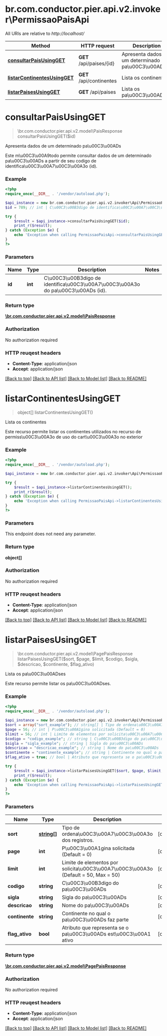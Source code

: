 # br.com.conductor.pier.api.v2.invoker\PermissaoPaisApi

All URIs are relative to *http://localhost/*

Method | HTTP request | Description
------------- | ------------- | -------------
[**consultarPaisUsingGET**](PermissaoPaisApi.md#consultarPaisUsingGET) | **GET** /api/paises/{id} | Apresenta dados de um determinado pa\u00C3\u00ADs
[**listarContinentesUsingGET**](PermissaoPaisApi.md#listarContinentesUsingGET) | **GET** /api/continentes | Lista os continentes
[**listarPaisesUsingGET**](PermissaoPaisApi.md#listarPaisesUsingGET) | **GET** /api/paises | Lista os pa\u00C3\u00ADses


# **consultarPaisUsingGET**
> \br.com.conductor.pier.api.v2.model\PaisResponse consultarPaisUsingGET($id)

Apresenta dados de um determinado pa\u00C3\u00ADs

Este m\u00C3\u00A9todo permite consultar dados de um determinado pa\u00C3\u00ADs a partir de seu codigo de identifica\u00C3\u00A7\u00C3\u00A3o (id).

### Example 
```php
<?php
require_once(__DIR__ . '/vendor/autoload.php');

$api_instance = new br.com.conductor.pier.api.v2.invoker\Api\PermissaoPaisApi();
$id = 789; // int | C\u00C3\u00B3digo de identifica\u00C3\u00A7\u00C3\u00A3o do pa\u00C3\u00ADs (id).

try { 
    $result = $api_instance->consultarPaisUsingGET($id);
    print_r($result);
} catch (Exception $e) {
    echo 'Exception when calling PermissaoPaisApi->consultarPaisUsingGET: ', $e->getMessage(), "\n";
}
?>
```

### Parameters

Name | Type | Description  | Notes
------------- | ------------- | ------------- | -------------
 **id** | **int**| C\u00C3\u00B3digo de identifica\u00C3\u00A7\u00C3\u00A3o do pa\u00C3\u00ADs (id). | 

### Return type

[**\br.com.conductor.pier.api.v2.model\PaisResponse**](PaisResponse.md)

### Authorization

No authorization required

### HTTP reuqest headers

 - **Content-Type**: application/json
 - **Accept**: application/json

[[Back to top]](#) [[Back to API list]](../README.md#documentation-for-api-endpoints) [[Back to Model list]](../README.md#documentation-for-models) [[Back to README]](../README.md)

# **listarContinentesUsingGET**
> object[] listarContinentesUsingGET()

Lista os continentes

Este recurso permite listar os continentes utilizados no recurso de permiss\u00C3\u00A3o de uso do cart\u00C3\u00A3o no exterior

### Example 
```php
<?php
require_once(__DIR__ . '/vendor/autoload.php');

$api_instance = new br.com.conductor.pier.api.v2.invoker\Api\PermissaoPaisApi();

try { 
    $result = $api_instance->listarContinentesUsingGET();
    print_r($result);
} catch (Exception $e) {
    echo 'Exception when calling PermissaoPaisApi->listarContinentesUsingGET: ', $e->getMessage(), "\n";
}
?>
```

### Parameters
This endpoint does not need any parameter.

### Return type

**object[]**

### Authorization

No authorization required

### HTTP reuqest headers

 - **Content-Type**: application/json
 - **Accept**: application/json

[[Back to top]](#) [[Back to API list]](../README.md#documentation-for-api-endpoints) [[Back to Model list]](../README.md#documentation-for-models) [[Back to README]](../README.md)

# **listarPaisesUsingGET**
> \br.com.conductor.pier.api.v2.model\PagePaisResponse listarPaisesUsingGET($sort, $page, $limit, $codigo, $sigla, $descricao, $continente, $flag_ativo)

Lista os pa\u00C3\u00ADses

Este recurso permite listar os pa\u00C3\u00ADses.

### Example 
```php
<?php
require_once(__DIR__ . '/vendor/autoload.php');

$api_instance = new br.com.conductor.pier.api.v2.invoker\Api\PermissaoPaisApi();
$sort = array("sort_example"); // string[] | Tipo de ordena\u00C3\u00A7\u00C3\u00A3o dos registros.
$page = 56; // int | P\u00C3\u00A1gina solicitada (Default = 0)
$limit = 56; // int | Limite de elementos por solicita\u00C3\u00A7\u00C3\u00A3o (Default = 50, Max = 50)
$codigo = "codigo_example"; // string | C\u00C3\u00B3digo do pa\u00C3\u00ADs
$sigla = "sigla_example"; // string | Sigla do pa\u00C3\u00ADs
$descricao = "descricao_example"; // string | Nome do pa\u00C3\u00ADs
$continente = "continente_example"; // string | Continente no qual o pa\u00C3\u00ADs faz parte
$flag_ativo = true; // bool | Atributo que representa se o pa\u00C3\u00ADs est\u00C3\u00A1 ativo

try { 
    $result = $api_instance->listarPaisesUsingGET($sort, $page, $limit, $codigo, $sigla, $descricao, $continente, $flag_ativo);
    print_r($result);
} catch (Exception $e) {
    echo 'Exception when calling PermissaoPaisApi->listarPaisesUsingGET: ', $e->getMessage(), "\n";
}
?>
```

### Parameters

Name | Type | Description  | Notes
------------- | ------------- | ------------- | -------------
 **sort** | [**string[]**](string.md)| Tipo de ordena\u00C3\u00A7\u00C3\u00A3o dos registros. | [optional] 
 **page** | **int**| P\u00C3\u00A1gina solicitada (Default = 0) | [optional] 
 **limit** | **int**| Limite de elementos por solicita\u00C3\u00A7\u00C3\u00A3o (Default = 50, Max = 50) | [optional] 
 **codigo** | **string**| C\u00C3\u00B3digo do pa\u00C3\u00ADs | [optional] 
 **sigla** | **string**| Sigla do pa\u00C3\u00ADs | [optional] 
 **descricao** | **string**| Nome do pa\u00C3\u00ADs | [optional] 
 **continente** | **string**| Continente no qual o pa\u00C3\u00ADs faz parte | [optional] 
 **flag_ativo** | **bool**| Atributo que representa se o pa\u00C3\u00ADs est\u00C3\u00A1 ativo | [optional] 

### Return type

[**\br.com.conductor.pier.api.v2.model\PagePaisResponse**](PagePaisResponse.md)

### Authorization

No authorization required

### HTTP reuqest headers

 - **Content-Type**: application/json
 - **Accept**: application/json

[[Back to top]](#) [[Back to API list]](../README.md#documentation-for-api-endpoints) [[Back to Model list]](../README.md#documentation-for-models) [[Back to README]](../README.md)


